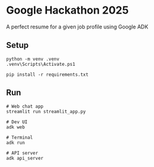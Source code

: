 # Google Hackathon 2025
A perfect resume for a given job profile using Google ADK


## Setup
```
python -m venv .venv
.venv\Scripts\Activate.ps1

pip install -r requirements.txt
```

## Run
```
# Web chat app
streamlit run streamlit_app.py

# Dev UI
adk web

# Terminal
adk run

# API server
adk api_server
```
